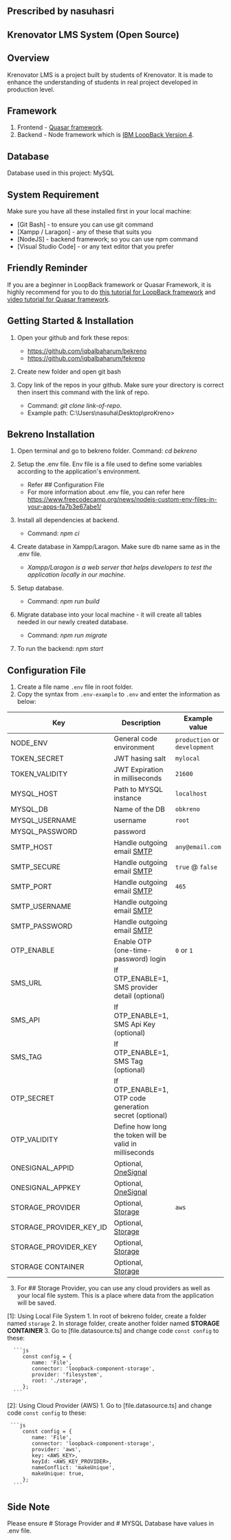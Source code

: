 ## Prescribed by nasuhasri

## Krenovator LMS System (Open Source)

## Overview
Krenovator LMS is a project built by students of Krenovator. It is made to enhance 
the understanding of students in real project developed in production level.

## Framework
   1. Frontend - [Quasar framework](https://quasar.dev/).
   2. Backend - Node framework which is [IBM LoopBack Version 4](https://loopback.io/).

## Database
Database used in this project: MySQL

## System Requirement
Make sure you have all these installed first in your local machine:

- [Git Bash]           - to ensure you can use git command
- [Xampp / Laragon]    - any of these that suits you 
- [NodeJS]             - backend framework; so you can use npm command
- [Visual Studio Code] - or any text editor that you prefer

## Friendly Reminder
If you are a beginner in LoopBack framework or Quasar Framework, it is highly recommend for you 
to do [this tutorial for LoopBack framework](https://loopback.io/doc/en/lb4/Tutorials.html) and [video tutorial for Quasar framework](https://quasar.dev/video-tutorials).

## Getting Started & Installation
1. Open your github and fork these repos:
   - https://github.com/iqbalbaharum/bekreno
   - https://github.com/iqbalbaharum/fekreno

2. Create new folder and open git bash

3. Copy link of the repos in your github. Make sure your directory is correct then insert this command with the link of repo.
   - Command: *git clone link-of-repo*.
   - Example path: C:\Users\nasuha\Desktop\proKreno>

## Bekreno Installation
1. Open terminal and go to bekreno folder.
   Command: *cd bekreno*

2. Setup the .env file. Env file is a file used to define some variables according to the application's environment.
   - Refer ## Configuration File
   - For more information about .env file, you can refer here <https://www.freecodecamp.org/news/nodejs-custom-env-files-in-your-apps-fa7b3e67abe1/>

3. Install all dependencies at backend.
   - Command: *npm ci*

4. Create database in Xampp/Laragon. Make sure db name same as in the .env file.
   - *Xampp/Laragon is a web server that helps developers to test the application locally in our machine*.

5. Setup database.
   - Command: *npm run build*

6. Migrate database into your local machine - it will create all tables needed in our newly created database.
   - Command: *npm run migrate*
   
7. To run the backend: *npm start*

## Configuration File

1. Create a file name `.env` file in root folder.
2. Copy the syntax from `.env-example` to `.env` and enter the information as below:

| Key                     | Description                                             | Example value                 |
| ----------------------- | ------------------------------------------------------- | ----------------------------- |
| NODE_ENV                | General code environment                                | `production` or `development` |
| TOKEN_SECRET            | JWT hasing salt                                         | `mylocal`                     |
| TOKEN_VALIDITY          | JWT Expiration in milliseconds                          | `21600`                       |
| MYSQL_HOST              | Path to MYSQL instance                                  | `localhost`                   |
| MYSQL_DB                | Name of the DB                                          | `obkreno`                     |
| MYSQL_USERNAME          | username                                                | `root`                        |
| MYSQL_PASSWORD          | password                                                | ` `                           |
| SMTP_HOST               | Handle outgoing email [SMTP](#smtp)                     | `any@email.com`               |
| SMTP_SECURE             | Handle outgoing email [SMTP](#smtp)                     | `true` @ `false`              |
| SMTP_PORT               | Handle outgoing email [SMTP](#smtp)                     | `465`                         |
| SMTP_USERNAME           | Handle outgoing email [SMTP](#smtp)                     | ` `                           |
| SMTP_PASSWORD           | Handle outgoing email [SMTP](#smtp)                     | ` `                           |
| OTP_ENABLE              | Enable OTP (one-time-password) login                    | `0` or `1`                    |
| SMS_URL                 | If OTP_ENABLE=1, SMS provider detail (optional)         |                               |
| SMS_API                 | If OTP_ENABLE=1, SMS Api Key (optional)                 |                               |
| SMS_TAG                 | If OTP_ENABLE=1, SMS Tag (optional)                     |                               |
| OTP_SECRET              | If OTP_ENABLE=1, OTP code generation secret (optional)  |                               |
| OTP_VALIDITY            | Define how long the token will be valid in milliseconds |                               |
| ONESIGNAL_APPID         | Optional, [OneSignal](https://onesignal.com/)           |                               |
| ONESIGNAL_APPKEY        | Optional, [OneSignal](https://onesignal.com/)           |                               |
| STORAGE_PROVIDER        | Optional, [Storage](#storage)                           | `aws`                         |
| STORAGE_PROVIDER_KEY_ID | Optional, [Storage](#storage)                           |                               |
| STORAGE_PROVIDER_KEY    | Optional, [Storage](#storage)                           |                               |
| STORAGE CONTAINER       | Optional, [Storage](#storage)                           |                               |

3. For ## Storage Provider, you can use any cloud providers as well as your local file system.
   This is a place where data from the application will be saved.

[1]: Using Local File System
     1. In root of bekreno folder, create a folder named `storage`
     2. In storage folder, create another folder named **STORAGE CONTAINER**
     3. Go to [file.datasource.ts] and change code `const config` to these: 

      ```js
         const config = {
            name: 'File',
            connector: 'loopback-component-storage',
            provider: 'filesystem',
            root: './storage',
         };
      ```
[2]: Using Cloud Provider (AWS)
     1. Go to [file.datasource.ts] and change code `const config` to these:

     ```js
         const config = {
            name: 'File',
            connector: 'loopback-component-storage',
            provider: 'aws',
            key: <AWS_KEY>,
            keyId: <AWS_KEY_PROVIDER>,
            nameConflict: 'makeUnique',
            makeUnique: true,
         };
      ```
## Side Note
Please ensure # Storage Provider and # MYSQL Database have values in .env file.

